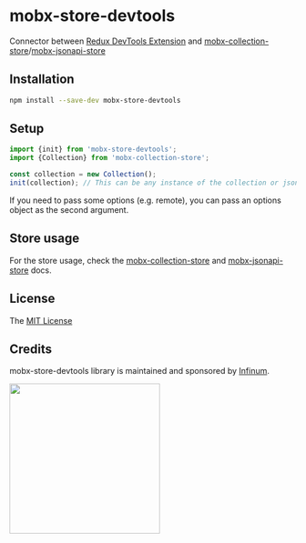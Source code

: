 # mobx-store-devtools

Connector between [Redux DevTools Extension](https://github.com/zalmoxisus/redux-devtools-extension) and [mobx-collection-store](https://github.com/infinum/mobx-collection-store)/[mobx-jsonapi-store](https://github.com/infinum/mobx-jsonapi-store)

## Installation

```bash
npm install --save-dev mobx-store-devtools
```

## Setup

```javascript
import {init} from 'mobx-store-devtools';
import {Collection} from 'mobx-collection-store';

const collection = new Collection();
init(collection); // This can be any instance of the collection or jsonapi store
```

If you need to pass some options (e.g. remote), you can pass an options object as the second argument.

## Store usage

For the store usage, check the [mobx-collection-store](https://github.com/infinum/mobx-collection-store/wiki) and [mobx-jsonapi-store](https://github.com/infinum/mobx-jsonapi-store/wiki) docs.

## License

The [MIT License](LICENSE)

## Credits

mobx-store-devtools library is maintained and sponsored by
[Infinum](http://www.infinum.co).

<img src="https://infinum.co/infinum.png" width="264">